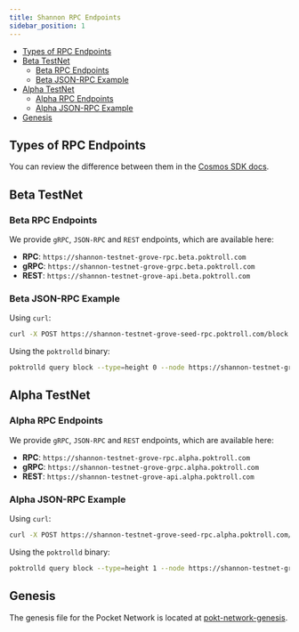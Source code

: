 ```yaml
---
title: Shannon RPC Endpoints
sidebar_position: 1
---
```


- [Types of RPC Endpoints](#types-of-rpc-endpoints)
- [Beta TestNet](#beta-testnet)
  - [Beta RPC Endpoints](#beta-rpc-endpoints)
  - [Beta JSON-RPC Example](#beta-json-rpc-example)
- [Alpha TestNet](#alpha-testnet)
  - [Alpha RPC Endpoints](#alpha-rpc-endpoints)
  - [Alpha JSON-RPC Example](#alpha-json-rpc-example)
- [Genesis](#genesis)

## Types of RPC Endpoints

You can review the difference between them in the [Cosmos SDK docs](https://docs.cosmos.network/main/learn/advanced/grpc_rest#comparison-table).

## Beta TestNet

### Beta RPC Endpoints

We provide `gRPC`, `JSON-RPC` and `REST` endpoints, which are available here:

- **RPC**: `https://shannon-testnet-grove-rpc.beta.poktroll.com`
- **gRPC**: `https://shannon-testnet-grove-grpc.beta.poktroll.com`
- **REST**: `https://shannon-testnet-grove-api.beta.poktroll.com`

### Beta JSON-RPC Example

Using `curl`:

```bash
curl -X POST https://shannon-testnet-grove-seed-rpc.poktroll.com/block
```

Using the `poktrolld` binary:

```bash
poktrolld query block --type=height 0 --node https://shannon-testnet-grove-seed-rpc.poktroll.com
```

## Alpha TestNet

### Alpha RPC Endpoints

We provide `gRPC`, `JSON-RPC` and `REST` endpoints, which are available here:

- **RPC**: `https://shannon-testnet-grove-rpc.alpha.poktroll.com`
- **gRPC**: `https://shannon-testnet-grove-grpc.alpha.poktroll.com`
- **REST**: `https://shannon-testnet-grove-api.alpha.poktroll.com`

### Alpha JSON-RPC Example

Using `curl`:

```bash
curl -X POST https://shannon-testnet-grove-seed-rpc.alpha.poktroll.com/block
```

Using the `poktrolld` binary:

```bash
poktrolld query block --type=height 1 --node https://shannon-testnet-grove-seed-rpc.alpha.poktroll.com
```

## Genesis

The genesis file for the Pocket Network is located at [pokt-network-genesis](https://github.com/pokt-network/pocket-network-genesis).
